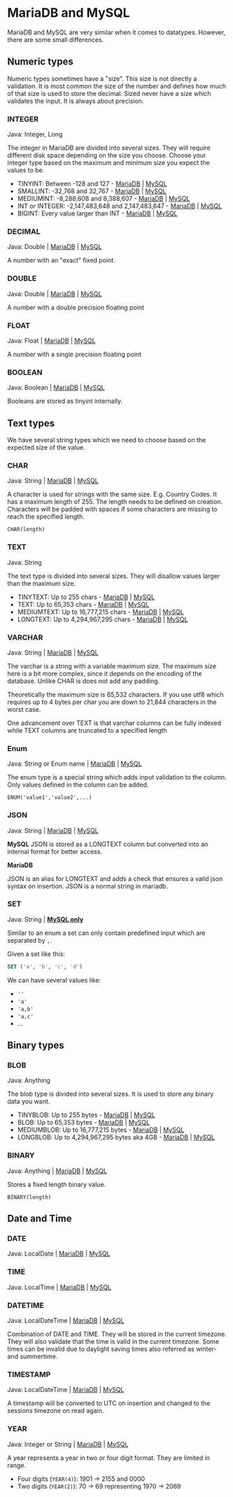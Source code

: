 # MariaDB and MySQL

MariaDB and MySQL are very similar when it comes to datatypes. However, there are some small differences.

## Numeric types

Numeric types sometimes have a "size". This size is not directly a validation. It is most common the size of the number
and defines how much of that size is used to store the decimal. Sized never have a size which validates the input. It is
always about precision.

### INTEGER

Java: Integer, Long

The integer in MariaDB are divided into several sizes. They will require different disk space depending on the size you
choose. Choose your integer type based on the maximum and minimum size you expect the values to be.

- TINYINT: Between -128 and 127 - [MariaDB](https://mariadb.com/kb/en/tinyint/)
  | [MySQL](https://dev.mysql.com/doc/refman/8.0/en/integer-types.html)
- SMALLINT: -32,768 and 32,767 - [MariaDB](https://mariadb.com/kb/en/smallint/)
  | [MySQL](https://dev.mysql.com/doc/refman/8.0/en/integer-types.html)
- MEDIUMINT: -8,288,608 and 8,388,607 - [MariaDB](https://mariadb.com/kb/en/mediumint/)
  | [MySQL](https://dev.mysql.com/doc/refman/8.0/en/integer-types.html)
- INT or INTEGER: -2,147,483,648 and 2,147,483,647 - [MariaDB](https://mariadb.com/kb/en/int/)
  | [MySQL](https://dev.mysql.com/doc/refman/8.0/en/integer-types.html)
- BIGINT: Every value larger than INT - [MariaDB](https://mariadb.com/kb/en/bigint/)
  | [MySQL](https://dev.mysql.com/doc/refman/8.0/en/integer-types.html)

### DECIMAL

Java: Double | [MariaDB](https://mariadb.com/kb/en/decimal/)
| [MySQL](https://dev.mysql.com/doc/refman/8.0/en/fixed-point-types.html)

A number with an "exact" fixed point.

### DOUBLE

Java: Double | [MariaDB](https://mariadb.com/kb/en/double/)
| [MySQL](https://dev.mysql.com/doc/refman/8.0/en/floating-point-types.html)

A number with a double precision floating point

### FLOAT

Java: Float | [MariaDB](https://mariadb.com/kb/en/float/)
| [MySQL](https://dev.mysql.com/doc/refman/8.0/en/floating-point-types.html)

A number with a single precision floating point

### BOOLEAN

Java: Boolean | [MariaDB](https://mariadb.com/kb/en/boolean/)
| [MySQL](https://dev.mysql.com/doc/refman/8.0/en/other-vendor-data-types.html)

Booleans are stored as tinyint internally.

## Text types

We have several string types which we need to choose based on the expected size of the value.

### CHAR

Java: String | [MariaDB](https://mariadb.com/kb/en/char/) | [MySQL](https://dev.mysql.com/doc/refman/8.0/en/char.html)

A character is used for strings with the same size. E.g. Country Codes. It has a maximum length of 255. The length needs
to be defined on creation. Characters will be padded with spaces if some characters are missing to reach the specified
length.

`CHAR(length)`

### TEXT

Java: String

The text type is divided into several sizes. They will disallow values larger than the maximum size.

- TINYTEXT: Up to 255 chars - [MariaDB](https://mariadb.com/kb/en/tinytext/)
  | [MySQL](https://dev.mysql.com/doc/refman/8.0/en/blob.html)
- TEXT: Up to 65,353 chars - [MariaDB](https://mariadb.com/kb/en/text/)
  | [MySQL](https://dev.mysql.com/doc/refman/8.0/en/blob.html)
- MEDIUMTEXT: Up to 16,777,215 chars - [MariaDB](https://mariadb.com/kb/en/mediumtext/)
  | [MySQL](https://dev.mysql.com/doc/refman/8.0/en/blob.html)
- LONGTEXT: Up to 4,294,967,295 chars - [MariaDB](https://mariadb.com/kb/en/longtext/)
  | [MySQL](https://dev.mysql.com/doc/refman/8.0/en/blob.html)

### VARCHAR

Java: String | [MariaDB](https://mariadb.com/kb/en/varchar/)
| [MySQL](https://dev.mysql.com/doc/refman/8.0/en/char.html)

The varchar is a string with a variable maximum size. The maximum size here is a bit more complex, since it depends on
the encoding of the database. Unlike CHAR is does not add any padding.

Theoretically the maximum size is 65,532 characters. If you use utf8 which requires up to 4 bytes per char you are down
to
21,844 characters in the worst case.

One advancement over TEXT is that varchar columns can be fully indexed while TEXT columns are truncated to a specified
length

### Enum

Java: String or Enum name | [MariaDB](https://mariadb.com/kb/en/enum/)
| [MySQL](https://dev.mysql.com/doc/refman/8.0/en/enum.html)

The enum type is a special string which adds input validation to the column. Only values defined in the column can be
added.

```ENUM('value1','value2',...)```

### JSON

Java: String | [MariaDB](https://mariadb.com/kb/en/json-data-type/)
| [MySQL](https://dev.mysql.com/doc/refman/8.0/en/json.html)

**MySQL**
JSON is stored as a LONGTEXT column but converted into an internal format for better access.

**MariaDB**

JSON is an alias for LONGTEXT and adds a check that ensures a valid json syntax on insertion. JSON is a normal string in
mariadb.

### SET

Java: String | **[MySQL only](https://dev.mysql.com/doc/refman/8.0/en/set.html)**

Similar to an enum a set can only contain predefined input which are separated by `,`.

Given a set like this:

```sql
SET ('a', 'b', 'c', 'd')
```

We can have several values like:

- `''`
- `'a'`
- `'a,b'`
- `'a,c'`
- ...

## Binary types

### BLOB

Java: Anything

The blob type is divided into several sizes. It is used to store any binary data you want.

- TINYBLOB: Up to 255 bytes - [MariaDB](https://mariadb.com/kb/en/tinyblob/)
  | [MySQL](https://dev.mysql.com/doc/refman/8.0/en/blob.html)
- BLOB: Up to 65,353 bytes - [MariaDB](https://mariadb.com/kb/en/blob/)
  | [MySQL](https://dev.mysql.com/doc/refman/8.0/en/blob.html)
- MEDIUMBLOB: Up to 16,777,215 bytes - [MariaDB](https://mariadb.com/kb/en/mediumblob/)
  | [MySQL](https://dev.mysql.com/doc/refman/8.0/en/blob.html)
- LONGBLOB: Up to 4,294,967,295 bytes aka 4GB - [MariaDB](https://mariadb.com/kb/en/longblob/)
  | [MySQL](https://dev.mysql.com/doc/refman/8.0/en/blob.html)

### BINARY

Java: Anything | [MariaDB](https://mariadb.com/kb/en/binary/)
| [MySQL](https://dev.mysql.com/doc/refman/8.0/en/binary-varbinary.html)

Stores a fixed length binary value.

```BINARY(length)```

## Date and Time

### DATE

Java: LocalDate | [MariaDB](https://mariadb.com/kb/en/date/)
| [MySQL](https://dev.mysql.com/doc/refman/8.0/en/datetime.html)

### TIME

Java: LocalTime | [MariaDB](https://mariadb.com/kb/en/time/)
| [MySQL](https://dev.mysql.com/doc/refman/8.0/en/time.html)

### DATETIME

Java: LocalDateTime | [MariaDB](https://mariadb.com/kb/en/datetime/)
| [MySQL](https://dev.mysql.com/doc/refman/8.0/en/datetime.html)

Combination of DATE and TIME. They will be stored in the current timezone. They will also validate that the time is
valid in the current timezone. Some times can be invalid due to daylight saving times also referred as winter- and
summertime.

### TIMESTAMP

Java: LocalDateTime | [MariaDB](https://mariadb.com/kb/en/timestamp/)
| [MySQL](https://dev.mysql.com/doc/refman/8.0/en/datetime.html)

A timestamp will be converted to UTC on insertion and changed to the sessions timezone on read again.

### YEAR

Java: Integer or String | [MariaDB](https://mariadb.com/kb/en/year-data-type/)
| [MySQL](https://dev.mysql.com/doc/refman/8.0/en/year.html)

A year represents a year in two or four digit format. They are limited in range.

- Four digits (`YEAR(4)`): 1901 -> 2155 and 0000
- Two digits (`YEAR(2)`): 70 -> 69 representing 1970 -> 2069
